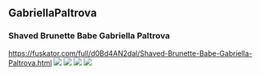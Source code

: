## GabriellaPaltrova
### Shaved Brunette Babe Gabriella Paltrova
https://fuskator.com/full/d0Bd4AN2dal/Shaved-Brunette-Babe-Gabriella-Paltrova.html
![](https://i9.fuskator.com/large/d0Bd4AN2dal/Shaved-Brunette-Babe-Gabriella-Paltrova-1.jpg)
![](https://i9.fuskator.com/large/d0Bd4AN2dal/Shaved-Brunette-Babe-Gabriella-Paltrova-2.jpg)
![](https://i9.fuskator.com/large/d0Bd4AN2dal/Shaved-Brunette-Babe-Gabriella-Paltrova-4.jpg)
![](https://i9.fuskator.com/large/d0Bd4AN2dal/Shaved-Brunette-Babe-Gabriella-Paltrova-8.jpg)
